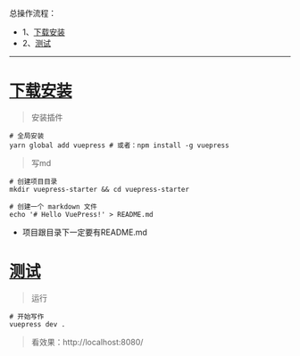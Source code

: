 总操作流程：
- 1、[下载安装](#VuePress-01)
- 2、[测试](#VuePress-02)

***

# <a name="VuePress-01" href="#" >下载安装</a>

> 安装插件

```shell
# 全局安装
yarn global add vuepress # 或者：npm install -g vuepress
```

> 写md

```shell
# 创建项目目录
mkdir vuepress-starter && cd vuepress-starter

# 创建一个 markdown 文件
echo '# Hello VuePress!' > README.md
```

- 项目跟目录下一定要有README.md

# <a name="VuePress-02" href="#" >测试</a>

> 运行

```shell
# 开始写作
vuepress dev .
```

> 看效果：http://localhost:8080/